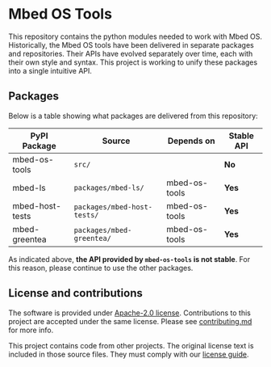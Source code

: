 # Mbed OS Tools

This repository contains the python modules needed to work with Mbed OS. Historically, the Mbed OS tools have been delivered in separate packages and repositories. Their APIs have evolved separately over time, each with their own style and syntax. This project is working to unify these packages into a single intuitive API.

## Packages

Below is a table showing what packages are delivered from this repository:

| PyPI Package | Source | Depends on | Stable API |
| ------- | ------ | ---------- | ---------- |
| mbed-os-tools | `src/` | | **No** |
| mbed-ls | `packages/mbed-ls/` | mbed-os-tools | **Yes** |
| mbed-host-tests | `packages/mbed-host-tests/` | mbed-os-tools | **Yes** |
| mbed-greentea | `packages/mbed-greentea/` | mbed-os-tools | **Yes** |

As indicated above, **the API provided by `mbed-os-tools` is not stable**. For this reason, please continue to use the other packages.

## License and contributions

The software is provided under [Apache-2.0 license](LICENSE). Contributions to this project are accepted under the same license. Please see [contributing.md](CONTRIBUTING.md) for more info.

This project contains code from other projects. The original license text is included in those source files. They must comply with our [license guide](https://os.mbed.com/docs/latest/reference/license.html).
